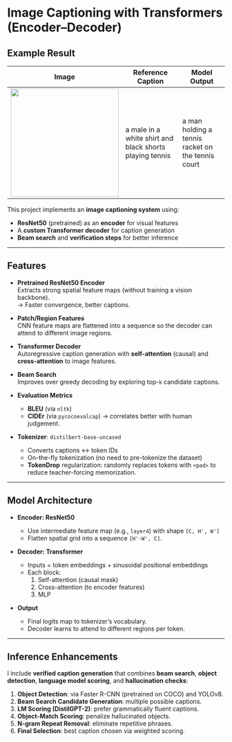 # Image Captioning with Transformers (Encoder–Decoder)

## Example Result

| Image | Reference Caption | Model Output |
|-------|------------------|--------------|
| <img src="https://github.com/user-attachments/assets/b54cbe50-64b0-43a5-be6c-550d36ce0093" width="250"/> | a male in a white shirt and black shorts playing tennis | a man holding a tennis racket on the tennis court |



This project implements an **image captioning system** using:

- **ResNet50** (pretrained) as an **encoder** for visual features  
- A **custom Transformer decoder** for caption generation  
- **Beam search** and **verification steps** for better inference  

---

## Features

- **Pretrained ResNet50 Encoder**  
  Extracts strong spatial feature maps (without training a vision backbone).  
  → Faster convergence, better captions.

- **Patch/Region Features**  
  CNN feature maps are flattened into a sequence so the decoder can attend to different image regions.

- **Transformer Decoder**  
  Autoregressive caption generation with **self-attention** (causal) and **cross-attention** to image features.

- **Beam Search**  
  Improves over greedy decoding by exploring top-`k` candidate captions.

- **Evaluation Metrics**  
  - **BLEU** (via `nltk`)  
  - **CIDEr** (via `pycocoevalcap`) → correlates better with human judgement.

- **Tokenizer**: `distilbert-base-uncased`  
  - Converts captions ↔ token IDs  
  - On-the-fly tokenization (no need to pre-tokenize the dataset)  
  - **TokenDrop** regularization: randomly replaces tokens with `<pad>` to reduce teacher-forcing memorization.

---

## Model Architecture

- **Encoder: ResNet50**  
  - Use intermediate feature map (e.g., `layer4`) with shape `[C, H', W']`  
  - Flatten spatial grid into a sequence `[H'·W', C]`.

- **Decoder: Transformer**  
  - Inputs = token embeddings + sinusoidal positional embeddings  
  - Each block:  
    1. Self-attention (causal mask)  
    2. Cross-attention (to encoder features)  
    3. MLP  

- **Output**  
  - Final logits map to tokenizer’s vocabulary.  
  - Decoder learns to attend to different regions per token.

---

## Inference Enhancements

I include **verified caption generation** that combines **beam search**, **object detection**, **language model scoring**, and **hallucination checks**:

1. **Object Detection**: via Faster R-CNN (pretrained on COCO) and YOLOv8.  
2. **Beam Search Candidate Generation**: multiple possible captions.  
3. **LM Scoring (DistilGPT-2)**: prefer grammatically fluent captions.  
4. **Object-Match Scoring**: penalize hallucinated objects.  
5. **N-gram Repeat Removal**: eliminate repetitive phrases.  
6. **Final Selection**: best caption chosen via weighted scoring.  

